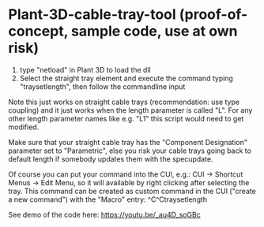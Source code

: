 # Plant-3D-cable-tray-tool (proof-of-concept, sample code, use at own risk)
1. type "netload" in Plant 3D to load the dll
2. Select the straight tray element and execute the command typing "traysetlength", then follow the commandline input

Note this just works on straight cable trays (recommendation: use type coupling) and it just works when the length parameter is called "L".
For any other length parameter names like e.g. "L1" this script would need to get modified.

Make sure that your straight cable tray has the "Component Designation" parameter set to "Parametric", 
else you risk your cable trays going back to default length if somebody updates them with the specupdate.

Of course you can put your command into the CUI, e.g.: CUI -> Shortcut Menus -> Edit Menu, so it will available by right clicking after selecting the tray.
This command can be created as custom command in the CUI ("create a new command") with the "Macro" entry: ^C^Ctraysetlength

See demo of the code here: https://youtu.be/_au4D_soGBc
